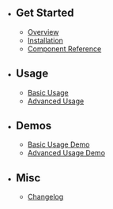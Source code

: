- ## Get Started
    - [Overview](/docs/{{version}}/overview)
    - [Installation](/docs/{{version}}/installation)
    - [Component Reference](/docs/{{version}}/reference)
- ## Usage
    - [Basic Usage](/docs/{{version}}/basic-usage)
    - [Advanced Usage](/docs/{{version}}/advanced-usage)
- ## Demos
    - [Basic Usage Demo](/docs/{{version}}/basic-usage-demo)
    - [Advanced Usage Demo](/docs/{{version}}/advanced-usage-demo)
- ## Misc
    - [Changelog](/docs/{{version}}/changelog)